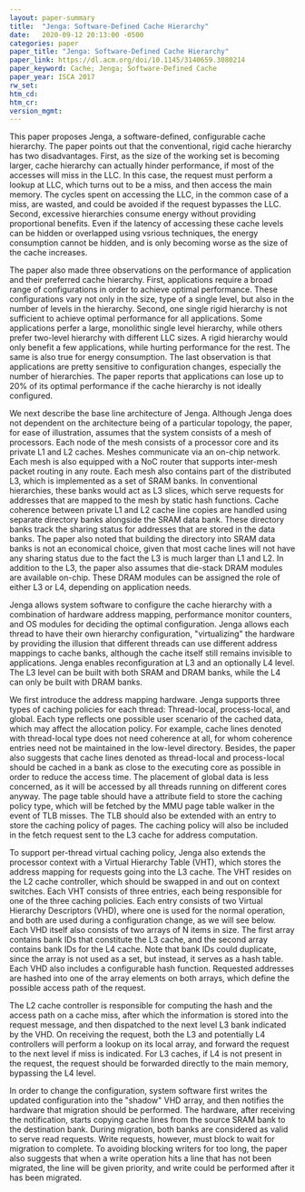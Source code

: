 ```yaml
---
layout: paper-summary
title:  "Jenga: Software-Defined Cache Hierarchy"
date:   2020-09-12 20:13:00 -0500
categories: paper
paper_title: "Jenga: Software-Defined Cache Hierarchy"
paper_link: https://dl.acm.org/doi/10.1145/3140659.3080214
paper_keyword: Cache; Jenga; Software-Defined Cache
paper_year: ISCA 2017
rw_set:
htm_cd:
htm_cr:
version_mgmt:
---
```


This paper proposes Jenga, a software-defined, configurable cache hierarchy. The paper points out that the conventional, 
rigid cache hierarchy has two disadvantages. First, as the size of the working set is becoming larger, cache hierarchy
can actually hinder performance, if most of the accesses will miss in the LLC. In this case, the request must perform a 
lookup at LLC, which turns out to be a miss, and then access the main memory. The cycles spent on accessing the LLC, in
the common case of a miss, are wasted, and could be avoided if the request bypasses the LLC. Second, excessive hierarchies
consume energy without providing proportional benefits. Even if the latency of accessing these cache levels can be hidden
or overlapped using vsrious techniques, the energy consumption cannot be hidden, and is only becoming worse as the size
of the cache increases. 

The paper also made three observations on the performance of application and their preferred cache hierarchy. First, 
applications require a broad range of configurations in order to achieve optimal performance. These configurations
vary not only in the size, type of a single level, but also in the number of levels in the hierarchy. 
Second, one single rigid hierarchy is not sufficient to achieve optimal performance for all applications. Some 
applications perfer a large, monolithic single level hierarchy, while others prefer two-level hierarchy with different 
LLC sizes. A rigid hierarchy would only benefit a few applications, while hurting performance for the rest.
The same is also true for energy consumption.
The last observation is that applications are pretty sensitive to configuration changes, especially the number of hierarchies. 
The paper reports that applications can lose up to 20% of its optimal performance if the cache hierarchy is not ideally 
configured. 

We next describe the base line architecture of Jenga. Although Jenga does not dependent on the architecture being of a 
particular topology, the paper, for ease of illustration, assumes that the system consists of a mesh of processors. Each
node of the mesh consists of a processor core and its private L1 and L2 caches. Meshes communicate via an on-chip network.
Each mesh is also equipped with a NoC router that supports inter-mesh packet routing in any route. 
Each mesh also contains part of the distributed L3, which is implemented as a set of SRAM banks. In conventional hierarchies,
these banks would act as L3 slices, which serve requests for addresses that are mapped to the mesh by static hash functions.
Cache coherence between private L1 and L2 cache line copies are handled using separate directory banks alongside the 
SRAM data bank. These directory banks track the sharing status for addresses that are stored in the data banks. 
The paper also noted that building the directory into SRAM data banks is not an economical choice, given that most cache 
lines will not have any sharing status due to the fact the L3 is much larger than L1 and L2. 
In addition to the L3, the paper also assumes that die-stack DRAM modules are available on-chip. These DRAM modules
can be assigned the role of either L3 or L4, depending on application needs.

Jenga allows system software to configure the cache hierarchy with a combination of hardware address mapping, performance
monitor counters, and OS modules for deciding the optimal configuration. Jenga allows each thread to have their own
hierarchy configuration, "virtualizing" the hardware by providing the illusion that different threads can use 
different address mappings to cache banks, although the cache itself still remains invisible to applications. Jenga 
enables reconfiguration at L3 and an optionally L4 level. The L3 level can be built with both SRAM and DRAM banks, while
the L4 can only be built with DRAM banks.

We first introduce the address mapping hardware. Jenga supports three types of caching policies for each thread: Thread-local,
process-local, and global. Each type reflects one possible user scenario of the cached data, which may affect the allocation
policy. For example, cache lines denoted with thread-local type does not need coherence at all, for whom coherence entries
need not be maintained in the low-level directory. Besides, the paper also suggests that cache lines denoted as thread-local 
and process-local should be cached in a bank as close to the executing core as possible in order to reduce the access time.
The placement of global data is less concerned, as it will be accessed by all threads running on different cores anyway.
The page table should have a attribute field to store the caching policy type, which will be fetched by the MMU page table walker in the event of TLB misses. The TLB should also be extended with an entry to store the caching policy of pages. The caching policy
will also be included in the fetch request sent to the L3 cache for address computation.

To support per-thread virtual caching policy, Jenga also extends the processor context with a Virtual Hierarchy Table 
(VHT), which stores the address mapping for requests going into the L3 cache. The VHT resides on the L2 cache controller,
which should be swapped in and out on context switches. Each VHT consists of three entries, each being responsible for
one of the three caching policies. Each entry consists of two Virtual Hierarchy Descriptors (VHD), where one is used for 
the normal operation, and both are used during a configuration change, as we will see below. 
Each VHD itself also consists of two arrays of N items in size. The first array contains bank IDs that constitute the L3
cache, and the second array contains bank IDs for the L4 cache. Note that bank IDs could duplicate, since the array is
not used as a set, but instead, it serves as a hash table. Each VHD also includes a configurable hash function. Requested
addresses are hashed into one of the array elements on both arrays, which define the possible access path of the request.

The L2 cache controller is responsible for computing the hash and the access path on a cache miss, after which the 
information is stored into the request message, and then dispatched to the next level L3 bank indicated by the VHD.
On receiving the request, both the L3 and potentially L4 controllers will perform a lookup on its local array, and forward
the request to the next level if miss is indicated. For L3 caches, if L4 is not present in the request, the request should
be forwarded directly to the main memory, bypassing the L4 level.

In order to change the configuration, system software first writes the updated configuration into the "shadow" VHD array,
and then notifies the hardware that migration should be performed. The hardware, after receiving the notification, starts
copying cache lines from the source SRAM bank to the destination bank. During migration, both banks are considered as valid
to serve read requests. Write requests, however, must block to wait for migration to complete. To avoiding blocking 
writers for too long, the paper also suggests that when a write operation hits a line that has not been migrated, the
line will be given priority, and write could be performed after it has been migrated.
 